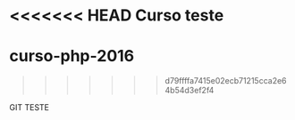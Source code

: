 ﻿<<<<<<< HEAD
﻿Curso teste
=======
# curso-php-2016
>>>>>>> d79ffffa7415e02ecb71215cca2e64b54d3ef2f4

GIT TESTE
